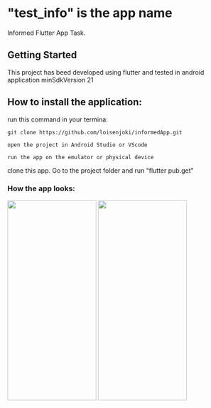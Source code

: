# "test_info" is the  app name

Informed Flutter App Task.

## Getting Started

This project has beed developed using flutter and tested in android application minSdkVersion 21

## How to install the application:
run this command in your termina:
```
git clone https://github.com/loisenjoki/informedApp.git

open the project in Android Studio or VScode

run the app on the emulator or physical device
```
clone this app.
Go to the project folder and run "flutter pub.get"

### How the app looks:

<img src="https://user-images.githubusercontent.com/6689560/170838111-f31fd8d0-14b0-49b6-9b02-ac775a92294f.png" width="200" height="450">
<img src="https://user-images.githubusercontent.com/6689560/170838114-ede2ec2e-57ac-4866-a24c-0e7e93de424f.png" width="200" height="450">
